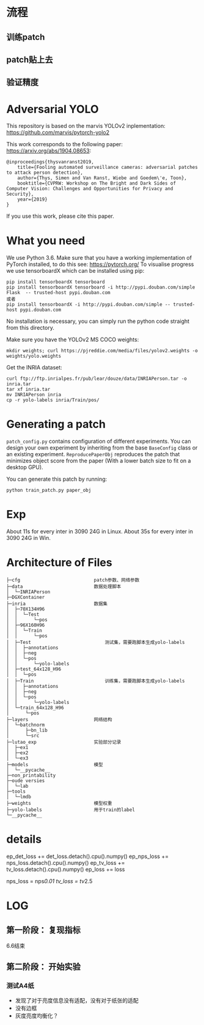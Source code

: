 # 流程
## 训练patch
## patch贴上去
## 验证精度




# Adversarial YOLO
This repository is based on the marvis YOLOv2 inplementation: https://github.com/marvis/pytorch-yolo2

This work corresponds to the following paper: https://arxiv.org/abs/1904.08653:
```
@inproceedings{thysvanranst2019,
    title={Fooling automated surveillance cameras: adversarial patches to attack person detection},
    author={Thys, Simen and Van Ranst, Wiebe and Goedem\'e, Toon},
    booktitle={CVPRW: Workshop on The Bright and Dark Sides of Computer Vision: Challenges and Opportunities for Privacy and Security},
    year={2019}
}
```

If you use this work, please cite this paper.

# What you need
We use Python 3.6.
Make sure that you have a working implementation of PyTorch installed, to do this see: https://pytorch.org/
To visualise progress we use tensorboardX which can be installed using pip:
```
pip install tensorboardX tensorboard
pip install tensorboardX tensorboard -i http://pypi.douban.com/simple Flask  -- trusted-host pypi.douban.com
或者
pip install tensorboardX -i http://pypi.douban.com/simple -- trusted-host pypi.douban.com

```
No installation is necessary, you can simply run the python code straight from this directory.

Make sure you have the YOLOv2 MS COCO weights:
```
mkdir weights; curl https://pjreddie.com/media/files/yolov2.weights -o weights/yolo.weights
```

Get the INRIA dataset:
```
curl ftp://ftp.inrialpes.fr/pub/lear/douze/data/INRIAPerson.tar -o inria.tar
tar xf inria.tar
mv INRIAPerson inria
cp -r yolo-labels inria/Train/pos/
```

# Generating a patch
`patch_config.py` contains configuration of different experiments. You can design your own experiment by inheriting from the base `BaseConfig` class or an existing experiment. `ReproducePaperObj` reproduces the patch that minimizes object score from the paper (With a lower batch size to fit on a desktop GPU).

You can generate this patch by running:
```
python train_patch.py paper_obj
```

# Exp
About 11s for every inter in 3090 24G in Linux. 
About 35s for every inter in 3090 24G in Win. 

# Architecture of Files 
```
├─cfg                           patch参数、网络参数
├─data                          数据处理脚本
│  └─INRIAPerson
├─DGXContainer
├─inria                         数据集
│  ├─70X134H96
│  │  └─Test
│  │      └─pos
│  ├─96X160H96
│  │  └─Train
│  │      └─pos
│  ├─Test                           测试集，需要跑脚本生成yolo-labels
│  │  ├─annotations
│  │  ├─neg
│  │  └─pos
│  │      └─yolo-labels
│  ├─test_64x128_H96
│  │  └─pos
│  ├─Train                          训练集，需要跑脚本生成yolo-labels
│  │  ├─annotations
│  │  ├─neg
│  │  └─pos
│  │      └─yolo-labels
│  └─train_64x128_H96
│      └─pos
├─layers                        网络结构
│  └─batchnorm
│      ├─bn_lib
│      └─src
├─lutao_exp                     实验部分记录
│  ├─ex1
│  ├─ex2
│  └─ex3
├─models                        模型
│  └─__pycache__
├─non_printability
├─oude versies
│  └─lab
├─tools                         
│  └─lmdb
├─weights                       模型权重
├─yolo-labels                   用于train的label
└─__pycache__
```


# details
ep_det_loss += det_loss.detach().cpu().numpy()
ep_nps_loss += nps_loss.detach().cpu().numpy()
ep_tv_loss += tv_loss.detach().cpu().numpy()
ep_loss += loss


nps_loss = nps*0.01
tv_loss = tv*2.5

# LOG
## 第一阶段： 复现指标
6.6结束

## 第二阶段：  开始实验
### 测试A4纸
- 发现了对于亮度信息没有适配，没有对于纸张的适配
- 没有边框
- 灰度亮度均衡化？
